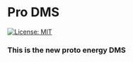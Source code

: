 # Pro DMS 

[![License: MIT](https://img.shields.io/badge/License-MIT-yellow.svg)](https://opensource.org/licenses/MIT)


### This is the new proto energy DMS

